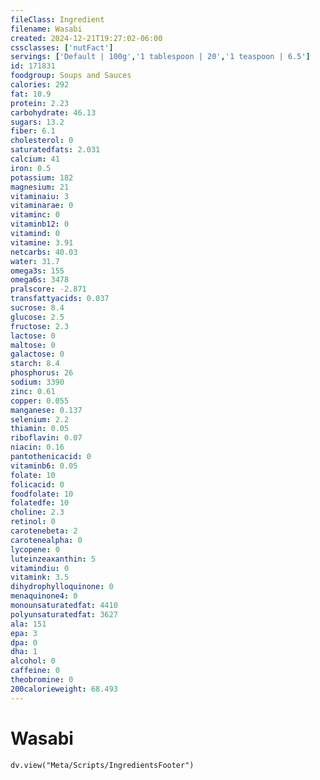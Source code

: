 ```yaml
---
fileClass: Ingredient
filename: Wasabi
created: 2024-12-21T19:27:02-06:00
cssclasses: ['nutFact']
servings: ['Default | 100g','1 tablespoon | 20','1 teaspoon | 6.5']
id: 171831
foodgroup: Soups and Sauces
calories: 292
fat: 10.9
protein: 2.23
carbohydrate: 46.13
sugars: 13.2
fiber: 6.1
cholesterol: 0
saturatedfats: 2.031
calcium: 41
iron: 0.5
potassium: 182
magnesium: 21
vitaminaiu: 3
vitaminarae: 0
vitaminc: 0
vitaminb12: 0
vitamind: 0
vitamine: 3.91
netcarbs: 40.03
water: 31.7
omega3s: 155
omega6s: 3478
pralscore: -2.871
transfattyacids: 0.037
sucrose: 8.4
glucose: 2.5
fructose: 2.3
lactose: 0
maltose: 0
galactose: 0
starch: 8.4
phosphorus: 26
sodium: 3390
zinc: 0.61
copper: 0.055
manganese: 0.137
selenium: 2.2
thiamin: 0.05
riboflavin: 0.07
niacin: 0.16
pantothenicacid: 0
vitaminb6: 0.05
folate: 10
folicacid: 0
foodfolate: 10
folatedfe: 10
choline: 2.3
retinol: 0
carotenebeta: 2
carotenealpha: 0
lycopene: 0
luteinzeaxanthin: 5
vitamindiu: 0
vitamink: 3.5
dihydrophylloquinone: 0
menaquinone4: 0
monounsaturatedfat: 4410
polyunsaturatedfat: 3627
ala: 151
epa: 3
dpa: 0
dha: 1
alcohol: 0
caffeine: 0
theobromine: 0
200calorieweight: 68.493
---
```


# Wasabi

```dataviewjs
dv.view("Meta/Scripts/IngredientsFooter")
```